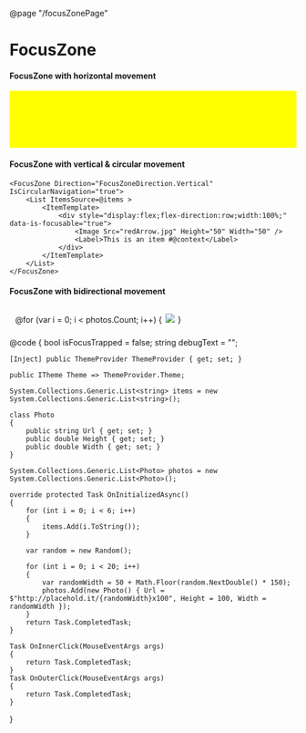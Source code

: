 ﻿@page  "/focusZonePage"

<h1>FocusZone</h1>

<h4>FocusZone with horizontal movement</h4>

<div style="padding: 50px; background-color:yellow;">
    <FocusZone Direction="FocusZoneDirection.Horizontal">
        <DefaultButton Text="First Button" OnClick=@OnInnerClick />
        <DefaultButton Text="Second Button" OnClick=@OnInnerClick />
        <DefaultButton Text="Third Button" OnClick=@OnInnerClick />
    </FocusZone>
</div>

<DefaultButton Text="Outside Button" OnClick=@OnOuterClick />

<h4>FocusZone with vertical &amp; circular movement</h4>

    <FocusZone Direction="FocusZoneDirection.Vertical" IsCircularNavigation="true">
        <List ItemsSource=@items >
            <ItemTemplate>
                <div style="display:flex;flex-direction:row;width:100%;" data-is-focusable="true">
                    <Image Src="redArrow.jpg" Height="50" Width="50" />
                    <Label>This is an item #@context</Label>
                </div>
            </ItemTemplate>
        </List>
    </FocusZone>

<style>
    .photoCell {
        position: relative;
        display: inline-block;
        padding: 2px;
        box-sizing: border-box;
    }

        .photoCell:focus {
            outline: none;
        }

            .photoCell:focus:after {
                content: "";
                position: absolute;
                right: 4px;
                left: 4px;
                top: 4px;
                bottom: 4px;
                border: 1px solid @(Theme.Palette.White);
                outline: 2px solid @(Theme.Palette.ThemePrimary);
            }
</style>

<h4>FocusZone with bidirectional movement</h4>
<FocusZone Direction="FocusZoneDirection.Bidirectional"
           Style="display:inline-block;border:1px solid var(--palette-NeutralTertiary);padding:10px;line-height:0;overflow:hidden;">
    @for (var i = 0; i < photos.Count; i++)
    {
        <li @key=@i
            data-is-focusable="true"
            class="photoCell">
            <Image Src=@photos[i].Url
                   Width=@photos[i].Width
                   Height=@photos[i].Height />
        </li>
    }
</FocusZone>

@code {
    bool isFocusTrapped = false;
    string debugText = "";

    [Inject] public ThemeProvider ThemeProvider { get; set; }

    public ITheme Theme => ThemeProvider.Theme;

    System.Collections.Generic.List<string> items = new System.Collections.Generic.List<string>();

    class Photo
    {
        public string Url { get; set; }
        public double Height { get; set; }
        public double Width { get; set; }
    }

    System.Collections.Generic.List<Photo> photos = new System.Collections.Generic.List<Photo>();

    override protected Task OnInitializedAsync()
    {
        for (int i = 0; i < 6; i++)
        {
            items.Add(i.ToString());
        }

        var random = new Random();

        for (int i = 0; i < 20; i++)
        {
            var randomWidth = 50 + Math.Floor(random.NextDouble() * 150);
            photos.Add(new Photo() { Url = $"http://placehold.it/{randomWidth}x100", Height = 100, Width = randomWidth });
        }
        return Task.CompletedTask;
    }

    Task OnInnerClick(MouseEventArgs args)
    {
        return Task.CompletedTask;
    }
    Task OnOuterClick(MouseEventArgs args)
    {
        return Task.CompletedTask;
    }
}
